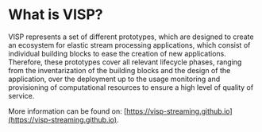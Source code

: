 # What is VISP?
VISP represents a set of different prototypes, which are designed to create an ecosystem for elastic stream processing applications, which consist of individual building blocks to ease the creation of new applications. Therefore, these prototypes cover all relevant lifecycle phases, ranging from the inventarization of the building blocks and the design of the application, over the deployment up to the usage monitoring and provisioning of computational resources to ensure a high level of quality of service.

More information can be found on: 
[https://visp-streaming.github.io](https://visp-streaming.github.io).

